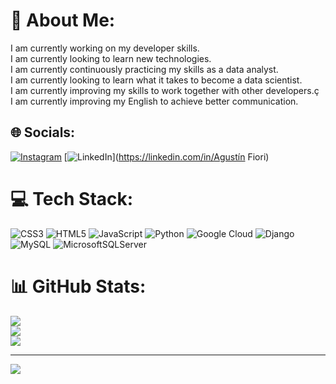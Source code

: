 # 💫 About Me:
I am currently working on my developer skills.<br>I am currently looking to learn new technologies.<br>I am currently continuously practicing my skills as a data analyst.<br>I am currently looking to learn what it takes to become a data scientist.<br>I am currently improving my skills to work together with other developers.ç<br>I am currently improving my English to achieve better communication.


## 🌐 Socials:
[![Instagram](https://img.shields.io/badge/Instagram-%23E4405F.svg?logo=Instagram&logoColor=white)](https://instagram.com/agus_fiorii) [![LinkedIn](https://img.shields.io/badge/LinkedIn-%230077B5.svg?logo=linkedin&logoColor=white)](https://linkedin.com/in/Agustín Fiori) 

# 💻 Tech Stack:
![CSS3](https://img.shields.io/badge/css3-%231572B6.svg?style=for-the-badge&logo=css3&logoColor=white) ![HTML5](https://img.shields.io/badge/html5-%23E34F26.svg?style=for-the-badge&logo=html5&logoColor=white) ![JavaScript](https://img.shields.io/badge/javascript-%23323330.svg?style=for-the-badge&logo=javascript&logoColor=%23F7DF1E) ![Python](https://img.shields.io/badge/python-3670A0?style=for-the-badge&logo=python&logoColor=ffdd54) ![Google Cloud](https://img.shields.io/badge/Google%20Cloud-%234285F4.svg?style=for-the-badge&logo=google-cloud&logoColor=white) ![Django](https://img.shields.io/badge/django-%23092E20.svg?style=for-the-badge&logo=django&logoColor=white) ![MySQL](https://img.shields.io/badge/mysql-%2300f.svg?style=for-the-badge&logo=mysql&logoColor=white) ![MicrosoftSQLServer](https://img.shields.io/badge/Microsoft%20SQL%20Sever-CC2927?style=for-the-badge&logo=microsoft%20sql%20server&logoColor=white)
# 📊 GitHub Stats:
![](https://github-readme-stats.vercel.app/api?username=agustinFiori32&theme=tokyonight&hide_border=false&include_all_commits=false&count_private=false)<br/>
![](https://github-readme-streak-stats.herokuapp.com/?user=agustinFiori32&theme=tokyonight&hide_border=false)<br/>
![](https://github-readme-stats.vercel.app/api/top-langs/?username=agustinFiori32&theme=tokyonight&hide_border=false&include_all_commits=false&count_private=false&layout=compact)

---
[![](https://visitcount.itsvg.in/api?id=agustinFiori32&icon=0&color=0)](https://visitcount.itsvg.in)

<!-- Proudly created with GPRM ( https://gprm.itsvg.in ) -->

